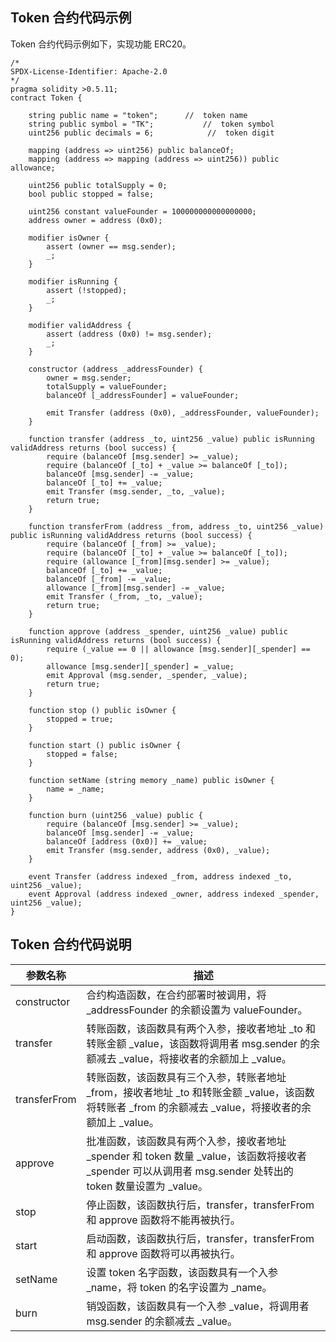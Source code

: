 
## Token 合约代码示例
Token 合约代码示例如下，实现功能 ERC20。
```solidity
/*
SPDX-License-Identifier: Apache-2.0
*/
pragma solidity >0.5.11;
contract Token {

    string public name = "token";      //  token name
    string public symbol = "TK";           //  token symbol
    uint256 public decimals = 6;            //  token digit

    mapping (address => uint256) public balanceOf;
    mapping (address => mapping (address => uint256)) public allowance;

    uint256 public totalSupply = 0;
    bool public stopped = false;

    uint256 constant valueFounder = 100000000000000000;
    address owner = address (0x0);

    modifier isOwner {
        assert (owner == msg.sender);
        _;
    }

    modifier isRunning {
        assert (!stopped);
        _;
    }

    modifier validAddress {
        assert (address (0x0) != msg.sender);
        _;
    }

    constructor (address _addressFounder) {
        owner = msg.sender;
        totalSupply = valueFounder;
        balanceOf [_addressFounder] = valueFounder;
        
        emit Transfer (address (0x0), _addressFounder, valueFounder);
    }

    function transfer (address _to, uint256 _value) public isRunning validAddress returns (bool success) {
        require (balanceOf [msg.sender] >= _value);
        require (balanceOf [_to] + _value >= balanceOf [_to]);
        balanceOf [msg.sender] -= _value;
        balanceOf [_to] += _value;
        emit Transfer (msg.sender, _to, _value);
        return true;
    }

    function transferFrom (address _from, address _to, uint256 _value) public isRunning validAddress returns (bool success) {
        require (balanceOf [_from] >= _value);
        require (balanceOf [_to] + _value >= balanceOf [_to]);
        require (allowance [_from][msg.sender] >= _value);
        balanceOf [_to] += _value;
        balanceOf [_from] -= _value;
        allowance [_from][msg.sender] -= _value;
        emit Transfer (_from, _to, _value);
        return true;
    }

    function approve (address _spender, uint256 _value) public isRunning validAddress returns (bool success) {
        require (_value == 0 || allowance [msg.sender][_spender] == 0);
        allowance [msg.sender][_spender] = _value;
        emit Approval (msg.sender, _spender, _value);
        return true;
    }

    function stop () public isOwner {
        stopped = true;
    }

    function start () public isOwner {
        stopped = false;
    }

    function setName (string memory _name) public isOwner {
        name = _name;
    }

    function burn (uint256 _value) public {
        require (balanceOf [msg.sender] >= _value);
        balanceOf [msg.sender] -= _value;
        balanceOf [address (0x0)] += _value;
        emit Transfer (msg.sender, address (0x0), _value);
    }

    event Transfer (address indexed _from, address indexed _to, uint256 _value);
    event Approval (address indexed _owner, address indexed _spender, uint256 _value);
}
```

## Token 合约代码说明

| 参数名称 	| 描述 	|
|---	|---	|
| constructor 	| 合约构造函数，在合约部署时被调用，将 _addressFounder 的余额设置为 valueFounder。 	|
| transfer 	| 转账函数，该函数具有两个入参，接收者地址 _to 和转账金额 _value，该函数将调用者 msg.sender 的余额减去 _value，将接收者的余额加上 _value。 	|
| transferFrom 	| 转账函数，该函数具有三个入参，转账者地址 _from，接收者地址 _to 和转账金额 _value，该函数将转账者 _from 的余额减去 _value，将接收者的余额加上 _value。 	|
| approve 	| 批准函数，该函数具有两个入参，接收者地址 _spender 和 token 数量 _value，该函数将接收者 _spender 可以从调用者 msg.sender 处转出的   token 数量设置为 _value。 	|
| stop 	| 停止函数，该函数执行后，transfer，transferFrom 和 approve 函数将不能再被执行。 	|
| start 	| 启动函数，该函数执行后，transfer，transferFrom 和 approve 函数将可以再被执行。 	|
| setName 	| 设置 token 名字函数，该函数具有一个入参 _name，将 token 的名字设置为 _name。 	|
| burn 	| 销毁函数，该函数具有一个入参 _value，将调用者 msg.sender 的余额减去 _value。 	|
